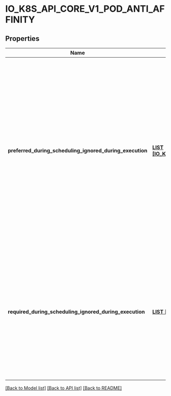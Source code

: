 # IO_K8S_API_CORE_V1_POD_ANTI_AFFINITY

## Properties
Name | Type | Description | Notes
------------ | ------------- | ------------- | -------------
**preferred_during_scheduling_ignored_during_execution** | [**LIST [IO_K8S_API_CORE_V1_WEIGHTED_POD_AFFINITY_TERM]**](io.k8s.api.core.v1.WeightedPodAffinityTerm.md) | The scheduler will prefer to schedule pods to nodes that satisfy the anti-affinity expressions specified by this field, but it may choose a node that violates one or more of the expressions. The node that is most preferred is the one with the greatest sum of weights, i.e. for each node that meets all of the scheduling requirements (resource request, requiredDuringScheduling anti-affinity expressions, etc.), compute a sum by iterating through the elements of this field and adding \&quot;weight\&quot; to the sum if the node has pods which matches the corresponding podAffinityTerm; the node(s) with the highest sum are the most preferred. | [optional] [default to null]
**required_during_scheduling_ignored_during_execution** | [**LIST [IO_K8S_API_CORE_V1_POD_AFFINITY_TERM]**](io.k8s.api.core.v1.PodAffinityTerm.md) | If the anti-affinity requirements specified by this field are not met at scheduling time, the pod will not be scheduled onto the node. If the anti-affinity requirements specified by this field cease to be met at some point during pod execution (e.g. due to a pod label update), the system may or may not try to eventually evict the pod from its node. When there are multiple elements, the lists of nodes corresponding to each podAffinityTerm are intersected, i.e. all terms must be satisfied. | [optional] [default to null]

[[Back to Model list]](../README.md#documentation-for-models) [[Back to API list]](../README.md#documentation-for-api-endpoints) [[Back to README]](../README.md)


